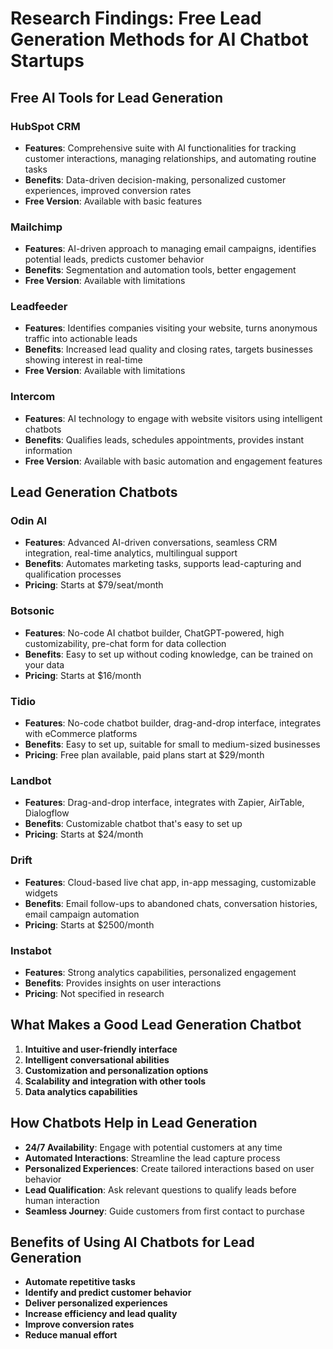 # Research Findings: Free Lead Generation Methods for AI Chatbot Startups

## Free AI Tools for Lead Generation

### HubSpot CRM
- **Features**: Comprehensive suite with AI functionalities for tracking customer interactions, managing relationships, and automating routine tasks
- **Benefits**: Data-driven decision-making, personalized customer experiences, improved conversion rates
- **Free Version**: Available with basic features

### Mailchimp
- **Features**: AI-driven approach to managing email campaigns, identifies potential leads, predicts customer behavior
- **Benefits**: Segmentation and automation tools, better engagement
- **Free Version**: Available with limitations

### Leadfeeder
- **Features**: Identifies companies visiting your website, turns anonymous traffic into actionable leads
- **Benefits**: Increased lead quality and closing rates, targets businesses showing interest in real-time
- **Free Version**: Available with limitations

### Intercom
- **Features**: AI technology to engage with website visitors using intelligent chatbots
- **Benefits**: Qualifies leads, schedules appointments, provides instant information
- **Free Version**: Available with basic automation and engagement features

## Lead Generation Chatbots

### Odin AI
- **Features**: Advanced AI-driven conversations, seamless CRM integration, real-time analytics, multilingual support
- **Benefits**: Automates marketing tasks, supports lead-capturing and qualification processes
- **Pricing**: Starts at $79/seat/month

### Botsonic
- **Features**: No-code AI chatbot builder, ChatGPT-powered, high customizability, pre-chat form for data collection
- **Benefits**: Easy to set up without coding knowledge, can be trained on your data
- **Pricing**: Starts at $16/month

### Tidio
- **Features**: No-code chatbot builder, drag-and-drop interface, integrates with eCommerce platforms
- **Benefits**: Easy to set up, suitable for small to medium-sized businesses
- **Pricing**: Free plan available, paid plans start at $29/month

### Landbot
- **Features**: Drag-and-drop interface, integrates with Zapier, AirTable, Dialogflow
- **Benefits**: Customizable chatbot that's easy to set up
- **Pricing**: Starts at $24/month

### Drift
- **Features**: Cloud-based live chat app, in-app messaging, customizable widgets
- **Benefits**: Email follow-ups to abandoned chats, conversation histories, email campaign automation
- **Pricing**: Starts at $2500/month

### Instabot
- **Features**: Strong analytics capabilities, personalized engagement
- **Benefits**: Provides insights on user interactions
- **Pricing**: Not specified in research

## What Makes a Good Lead Generation Chatbot

1. **Intuitive and user-friendly interface**
2. **Intelligent conversational abilities**
3. **Customization and personalization options**
4. **Scalability and integration with other tools**
5. **Data analytics capabilities**

## How Chatbots Help in Lead Generation

- **24/7 Availability**: Engage with potential customers at any time
- **Automated Interactions**: Streamline the lead capture process
- **Personalized Experiences**: Create tailored interactions based on user behavior
- **Lead Qualification**: Ask relevant questions to qualify leads before human interaction
- **Seamless Journey**: Guide customers from first contact to purchase

## Benefits of Using AI Chatbots for Lead Generation

- **Automate repetitive tasks**
- **Identify and predict customer behavior**
- **Deliver personalized experiences**
- **Increase efficiency and lead quality**
- **Improve conversion rates**
- **Reduce manual effort**
